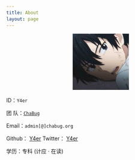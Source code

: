 ```yaml
---
title: About
layout: page
---
```


<center>
<img src="assets/sin.png" width="150px" height="150px">
</center>


ID：`Y4er`

团  队：[`ChaBug`](http://www.chabug.org/)

Email：`admin[@]chabug.org`

Github：  [Y4er](http://github.com/Y4er)
Twitter：  [Y4er](https://twitter.com/Y4er_ChaBug)

学历：专科 (计应 · 在读)
